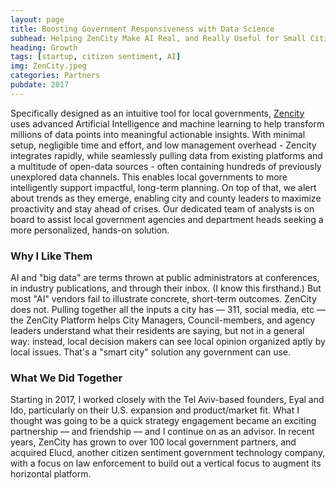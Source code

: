 ```yaml
---
layout: page
title: Boosting Government Responsiveness with Data Science
subhead: Helping ZenCity Make AI Real, and Really Useful for Small Cities
heading: Growth
tags: [startup, citizen sentiment, AI]
img: ZenCity.jpeg
categories: Partners
pubdate: 2017
---
```

Specifically designed as an intuitive tool for local governments, <a href="https://zencity.io" target="_blank">Zencity</a> uses advanced Artificial Intelligence and machine learning to help transform millions of data points into meaningful actionable insights. With minimal setup, negligible time and effort, and low management overhead - Zencity integrates rapidly, while seamlessly pulling data from existing platforms and a multitude of open-data sources - often containing hundreds of previously unexplored data channels. This enables local governments to more intelligently support impactful, long-term planning. On top of that, we alert about trends as they emerge, enabling city and county leaders to maximize proactivity and stay ahead of crises. Our dedicated team of analysts is on board to assist local government agencies and department heads seeking a more personalized, hands-on solution.

### Why I Like Them

AI and "big data" are terms thrown at public administrators at conferences, in industry publications, and through their inbox. (I know this firsthand.) But most "AI" vendors fail to illustrate concrete, short-term outcomes. ZenCity does not. Pulling together all the inputs a city has — 311, social media, etc — the ZenCity Platform helps City Managers, Council-members, and agency leaders understand what their residents are saying, but not in a general way: instead, local decision makers can see local opinion organized aptly by local issues. That's a "smart city" solution any government can use. 

### What We Did Together

Starting in 2017, I worked closely with the Tel Aviv-based founders, Eyal and Ido, particularly on their U.S. expansion and product/market fit. What I thought was going to be a quick strategy engagement became an exciting partnership — and friendship — and I continue on as an advisor. In recent years, ZenCity has grown to over 100 local government partners, and acquired Elucd, another citizen sentiment government technology company, with a focus on law enforcement to build out a vertical focus to augment its horizontal platform.